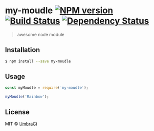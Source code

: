 # my-moudle [![NPM version][npm-image]][npm-url] [![Build Status][travis-image]][travis-url] [![Dependency Status][daviddm-image]][daviddm-url]
> awesome node module

## Installation

```sh
$ npm install --save my-moudle
```

## Usage

```js
const myMoudle = require('my-moudle');

myMoudle('Rainbow');
```
## License

MIT © [UmbraCi]()


[npm-image]: https://badge.fury.io/js/my-moudle.svg
[npm-url]: https://npmjs.org/package/my-moudle
[travis-image]: https://travis-ci.com/UmbraCi/my-moudle.svg?branch=master
[travis-url]: https://travis-ci.com/UmbraCi/my-moudle
[daviddm-image]: https://david-dm.org/UmbraCi/my-moudle.svg?theme=shields.io
[daviddm-url]: https://david-dm.org/UmbraCi/my-moudle
